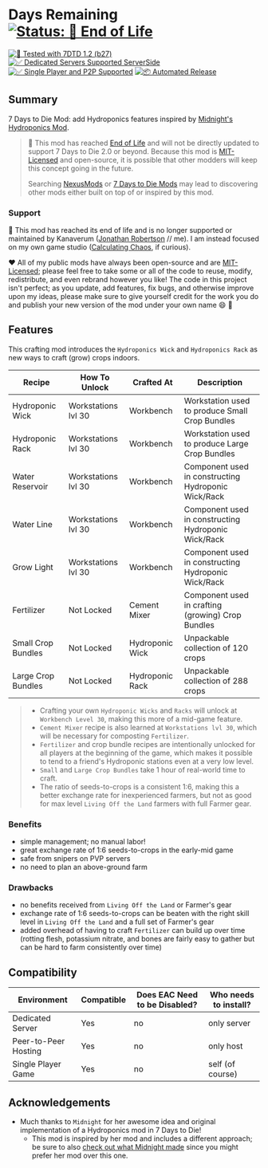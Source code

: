 # Days Remaining [![Status: 💟 End of Life](https://img.shields.io/badge/💟%20Status-End%20of%20Life-blue.svg)](#support)

[![🧪 Tested with 7DTD 1.2 (b27)](https://img.shields.io/badge/🧪%20Tested%20with-7DTD%201.2%20(b27)-blue.svg)](https://7daystodie.com/)
[![✅ Dedicated Servers Supported ServerSide](https://img.shields.io/badge/✅%20Dedicated%20Servers-Supported%20Serverside-blue.svg)](https://7daystodie.com/)
[![✅ Single Player and P2P Supported](https://img.shields.io/badge/✅%20Single%20Player%20and%20P2P-Supported-blue.svg)](https://7daystodie.com/)
[![📦 Automated Release](https://github.com/jonathan-robertson/hydroponics/actions/workflows/release.yml/badge.svg)](https://github.com/jonathan-robertson/hydroponics/actions/workflows/release.yml)

## Summary

7 Days to Die Mod: add Hydroponics features inspired by [Midnight's Hydroponics Mod](https://7daystodiemods.com/midnights-hydroponics/).

> 💟 This mod has reached [End of Life](#support) and will not be directly updated to support 7 Days to Die 2.0 or beyond. Because this mod is [MIT-Licensed](LICENSE) and open-source, it is possible that other modders will keep this concept going in the future.
>
> Searching [NexusMods](https://nexusmods.com) or [7 Days to Die Mods](https://7daystodiemods.com) may lead to discovering other mods either built on top of or inspired by this mod.

### Support

💟 This mod has reached its end of life and is no longer supported or maintained by Kanaverum ([Jonathan Robertson](https://github.com/jonathan-robertson) // me). I am instead focused on my own game studio ([Calculating Chaos](https://calculatingchaos.com), if curious).

❤️ All of my public mods have always been open-source and are [MIT-Licensed](LICENSE); please feel free to take some or all of the code to reuse, modify, redistribute, and even rebrand however you like! The code in this project isn't perfect; as you update, add features, fix bugs, and otherwise improve upon my ideas, please make sure to give yourself credit for the work you do and publish your new version of the mod under your own name :smile: :tada:

## Features

This crafting mod introduces the `Hydroponics Wick` and `Hydroponics Rack` as new ways to craft (grow) crops indoors.

| Recipe             | How To Unlock       | Crafted At      | Description                                         |
| ------------------ | ------------------- | --------------- | --------------------------------------------------- |
| Hydroponic Wick    | Workstations lvl 30 | Workbench       | Workstation used to produce Small Crop Bundles      |
| Hydroponic Rack    | Workstations lvl 30 | Workbench       | Workstation used to produce Large Crop Bundles      |
| Water Reservoir    | Workstations lvl 30 | Workbench       | Component used in constructing Hydroponic Wick/Rack |
| Water Line         | Workstations lvl 30 | Workbench       | Component used in constructing Hydroponic Wick/Rack |
| Grow Light         | Workstations lvl 30 | Workbench       | Component used in constructing Hydroponic Wick/Rack |
| Fertilizer         | Not Locked          | Cement Mixer    | Component used in crafting (growing) Crop Bundles   |
| Small Crop Bundles | Not Locked          | Hydroponic Wick | Unpackable collection of 120 crops                  |
| Large Crop Bundles | Not Locked          | Hydroponic Rack | Unpackable collection of 288 crops                  |

> - Crafting your own `Hydroponic Wicks` and `Racks` will unlock at `Workbench Level 30`, making this more of a mid-game feature.
> - `Cement Mixer` recipe is also learned at `Workstations lvl 30`, which will be necessary for composting `Fertilizer`.
> - `Fertilizer` and crop bundle recipes are intentionally unlocked for all players at the beginning of the game, which makes it possible to tend to a friend's Hydroponic stations even at a very low level.
> - `Small` and `Large Crop Bundles` take 1 hour of real-world time to craft.
> - The ratio of seeds-to-crops is a consistent 1:6, making this a better exchange rate for inexperienced farmers, but not as good for max level `Living Off the Land` farmers with full Farmer gear.

### Benefits

- simple management; no manual labor!
- great exchange rate of 1:6 seeds-to-crops in the early-mid game
- safe from snipers on PVP servers
- no need to plan an above-ground farm

### Drawbacks

- no benefits received from `Living Off the Land` or Farmer's gear
- exchange rate of 1:6 seeds-to-crops can be beaten with the right skill level in `Living Off the Land` and a full set of Farmer's gear
- added overhead of having to craft `Fertilizer` can build up over time (rotting flesh, potassium nitrate, and bones are fairly easy to gather but can be hard to farm consistently over time)

## Compatibility

| Environment          | Compatible | Does EAC Need to be Disabled? | Who needs to install? |
| -------------------- | ---------- | ----------------------------- | --------------------- |
| Dedicated Server     | Yes        | no                            | only server           |
| Peer-to-Peer Hosting | Yes        | no                            | only host             |
| Single Player Game   | Yes        | no                            | self (of course)      |

## Acknowledgements

- Much thanks to `Midnight` for her awesome idea and original implementation of a Hydroponics mod in 7 Days to Die!
  - This mod is inspired by her mod and includes a different approach; be sure to also [check out what Midnight made](https://7daystodiemods.com/midnights-hydroponics/) since you might prefer her mod over this one.

